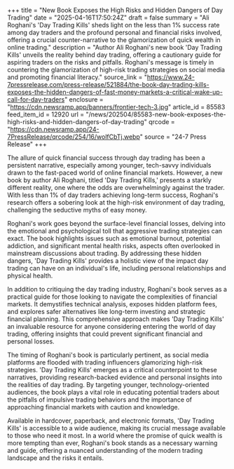 +++
title = "New Book Exposes the High Risks and Hidden Dangers of Day Trading"
date = "2025-04-16T17:50:24Z"
draft = false
summary = "Ali Roghani's 'Day Trading Kills' sheds light on the less than 1% success rate among day traders and the profound personal and financial risks involved, offering a crucial counter-narrative to the glamorization of quick wealth in online trading."
description = "Author Ali Roghani's new book 'Day Trading Kills' unveils the reality behind day trading, offering a cautionary guide for aspiring traders on the risks and pitfalls. Roghani's message is timely in countering the glamorization of high-risk trading strategies on social media and promoting financial literacy."
source_link = "https://www.24-7pressrelease.com/press-release/521884/the-book-day-trading-kills-exposes-the-hidden-dangers-of-fast-money-markets-a-critical-wake-up-call-for-day-traders"
enclosure = "https://cdn.newsramp.app/banners/frontier-tech-3.jpg"
article_id = 85583
feed_item_id = 12920
url = "/news/202504/85583-new-book-exposes-the-high-risks-and-hidden-dangers-of-day-trading"
qrcode = "https://cdn.newsramp.app/24-7PressRelease/qrcode/254/16/wolfCbTj.webp"
source = "24-7 Press Release"
+++

<p>The allure of quick financial success through day trading has been a persistent narrative, especially among younger, tech-savvy individuals drawn to the fast-paced world of online financial markets. However, a new book by author Ali Roghani, titled 'Day Trading Kills,' presents a starkly different reality, one where the odds are overwhelmingly against the trader. With less than 1% of day traders achieving long-term success, Roghani's research offers a sobering look at the high-risk environment of day trading, challenging the seductive myths of easy money.</p><p>Roghani's work goes beyond the surface-level financial losses, delving into the emotional and psychological toll that aggressive trading strategies can exact. The book highlights issues such as emotional burnout, potential addiction, and significant mental health risks, aspects often overlooked in mainstream discussions about trading. By addressing these hidden dangers, 'Day Trading Kills' provides a holistic view of the impact day trading can have on an individual's life, including personal relationships and physical health.</p><p>In addition to critiquing the day trading industry, Roghani's book serves as a practical guide for those looking to navigate the complexities of financial markets. It demystifies technical analysis, exposes hidden platform fees, and explores safer alternatives like long-term investing and strategic financial planning. This comprehensive approach makes 'Day Trading Kills' an invaluable resource for anyone considering entering the world of day trading, offering insights that could prevent significant financial and personal losses.</p><p>The timing of Roghani's book is particularly pertinent, as social media platforms are flooded with trading influencers glamorizing high-risk strategies. 'Day Trading Kills' emerges as a critical counterpoint to these narratives, providing research-backed evidence and personal insights into the realities of day trading. By targeting younger, technology-oriented audiences, the book plays a vital role in educating potential traders about the pitfalls of impulsive trading behaviors and the importance of approaching financial markets with caution and knowledge.</p><p>Available in hardcover, paperback, and electronic formats, 'Day Trading Kills' is accessible to a wide audience, making its crucial message available to those who need it most. In a world where the promise of quick wealth is more tempting than ever, Roghani's book stands as a necessary warning and guide, offering a nuanced understanding of the modern trading landscape and the risks it entails.</p>
